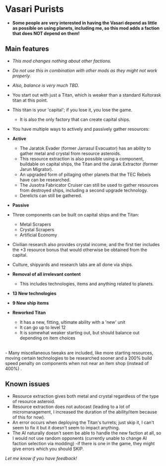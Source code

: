 # Vasari Purists

- **Some people are very interested in having the Vasari depend as little as possible on using planets, including me, so this mod adds a faction that does NOT depend on them!**

## Main features

- *This mod changes nothing about other factions.*
- *Do not use this in combination with other mods as they might not work properly.*
- *Also, balance is very much TBD.*
- You start out with just a Titan, which is weaker than a standard Kultorask titan at this point.
- This titan is your 'capital'; if you lose it, you lose the game.
    - It is also the only factory that can create capital ships.

- You have multiple ways to actively and passively gather resources:
- **Active**
    - The Jaratok Evader (former Jarrasul Evacuator) has an ability to gather metal and crystal from resource asteroids.
    - This resource extraction is also possible using a component, buildable on capital ships, the Titan and the Jarak Extractor (former Jarun Migrator).
    - An upgraded form of pillaging other planets that the TEC Rebels have can be researched.
    - The Jusotra Fabricator Cruiser can still be used to gather resources from destroyed ships, including a second upgrade technology.
    - Derelicts can still be gathered.
- **Passive**
- Three components can be built on capital ships and the Titan:
    - Metal Scrapers
    - Crystal Scrapers
    - Artificial Economy

- Civilian research also provides crystal income, and the first tier includes the +3 resource bonus that would otherwise be obtained from the capital.

- Culture, shipyards and research labs are all done via ships.

- **Removal of all irrelevant content**
    - This includes technologies, items and anything related to planets.

- **13 New technologies**

- **9 New ship items**

- **Reworked Titan**
    - It has a new, fitting, ultimate ability with a 'new' unit
    - It can go up to level 12
    - It is somewhat weaker starting out, but should balance out depending on item choices
<br>
- Many miscellaneous tweaks are included, like more starting resources, moving certain technologies to be researched sooner and a 200% build speed penalty on components when not near an item shop (instead of 400%) .

## Known issues
- Resource extraction gives both metal and crystal regardless of the type of resource asteroid.
- Resource extraction does not autocast (leading to a lot of micromanagement, I increased the duration of the ability/item because of this for now).
- An error occurs when deploying the Titan's turrets; just skip it, I can't seem to fix it but it doesn't seem to impact anything.
- The AI naturally doesn't seem be able to handle the new faction at all, so I would not use random opponents (currently unable to change AI faction selection via modding) -if there is one in the game, they might give errors which you should SKIP.

*Let me know if you have feedback!*